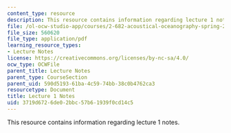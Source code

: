 ```yaml
---
content_type: resource
description: This resource contains information regarding lecture 1 notes.
file: /ol-ocw-studio-app/courses/2-682-acoustical-oceanography-spring-2012/3719d6726de02bbc57b61939f0cd14c5_MIT2_682S12_lec01.pdf
file_size: 560620
file_type: application/pdf
learning_resource_types:
- Lecture Notes
license: https://creativecommons.org/licenses/by-nc-sa/4.0/
ocw_type: OCWFile
parent_title: Lecture Notes
parent_type: CourseSection
parent_uid: 590d5193-61ba-4c59-74bb-38c0b4762ca3
resourcetype: Document
title: Lecture 1 Notes
uid: 3719d672-6de0-2bbc-57b6-1939f0cd14c5
---
```

This resource contains information regarding lecture 1 notes.